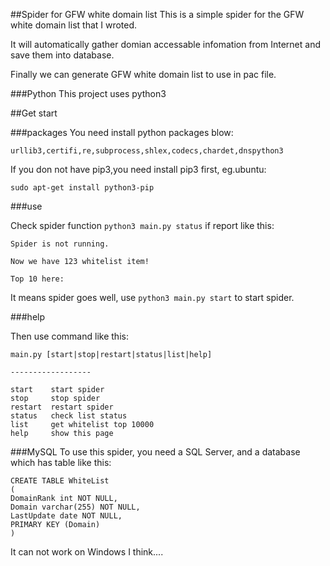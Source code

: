 ##Spider for GFW white domain list
This is a simple spider for the GFW white domain list that I wroted.

It will automatically gather domian accessable infomation from Internet and save them into database.

Finally we can generate GFW white domain list to use in pac file.

###Python
This project uses python3

##Get start

###packages
You need install python packages blow:
    
    urllib3,certifi,re,subprocess,shlex,codecs,chardet,dnspython3

If you don not have pip3,you need install pip3 first, eg.ubuntu:

    sudo apt-get install python3-pip
    
###use

Check spider function `python3 main.py status` if report like this:
    
    Spider is not running.
    
    Now we have 123 whitelist item!
    
    Top 10 here:
    
It means spider goes well, use `python3 main.py start` to start spider.

###help
    
Then use command like this:
    
    main.py [start|stop|restart|status|list|help]

    ------------------
    
    start    start spider
    stop     stop spider
    restart  restart spider
    status   check list status
    list     get whitelist top 10000
    help     show this page
    

    
###MySQL
To use this spider, you need a SQL Server, and a database which has table like this:

    CREATE TABLE WhiteList
    (
    DomainRank int NOT NULL,
    Domain varchar(255) NOT NULL,
    LastUpdate date NOT NULL,
    PRIMARY KEY (Domain)
    )

It can not work on Windows I think....
